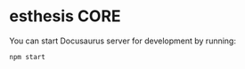 # esthesis CORE

You can start Docusaurus server for development by running:

```bash
npm start
```

